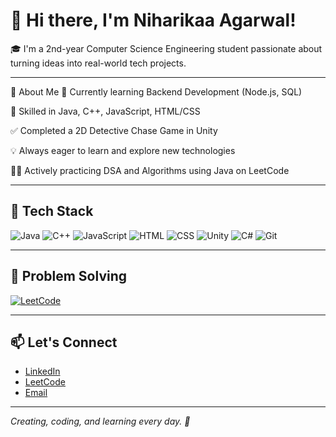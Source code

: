 # 👋 Hi there, I'm Niharikaa Agarwal!

🎓 I'm a 2nd-year Computer Science Engineering student passionate about turning ideas into real-world tech projects.

---

🚀 About Me
🌱 Currently learning Backend Development (Node.js, SQL)

🔧 Skilled in Java, C++, JavaScript, HTML/CSS

✅ Completed a 2D Detective Chase Game in Unity

💡 Always eager to learn and explore new technologies

👩‍💻 Actively practicing DSA and Algorithms using Java on LeetCode

---

## 📌 Tech Stack

![Java](https://img.shields.io/badge/-Java-orange?logo=java&logoColor=white)
![C++](https://img.shields.io/badge/-C++-00599C?logo=c%2B%2B&logoColor=white)
![JavaScript](https://img.shields.io/badge/-JavaScript-F7DF1E?logo=javascript&logoColor=black)
![HTML](https://img.shields.io/badge/-HTML5-E34F26?logo=html5&logoColor=white)
![CSS](https://img.shields.io/badge/-CSS3-1572B6?logo=css3&logoColor=white)
![Unity](https://img.shields.io/badge/-Unity-000000?logo=unity&logoColor=white)
![C#](https://img.shields.io/badge/-C%23-239120?logo=c-sharp&logoColor=white)
![Git](https://img.shields.io/badge/-Git-F05032?logo=git&logoColor=white)

---

## 🧠 Problem Solving

[![LeetCode](https://img.shields.io/badge/LeetCode-Visit_My_Profile-orange)](https://leetcode.com/u/Niharikaa_agarwal/)

---

## 📫 Let's Connect

- [LinkedIn](https://www.linkedin.com/in/niharikaa-agarwal-b74659306/)
- [LeetCode](https://leetcode.com/u/Niharikaa_agarwal/)
- [Email](mailto:aggl.niharikaa@gmail.com)

---

*Creating, coding, and learning every day. 🚀*

